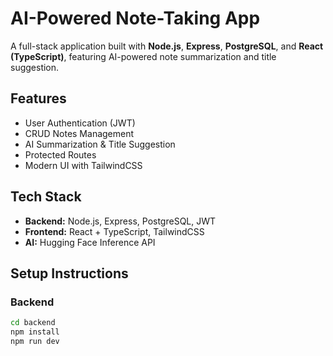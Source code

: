 # AI-Powered Note-Taking App

A full-stack application built with **Node.js**, **Express**, **PostgreSQL**, and **React (TypeScript)**, featuring AI-powered note summarization and title suggestion.

## Features
- User Authentication (JWT)
- CRUD Notes Management
- AI Summarization & Title Suggestion
- Protected Routes
- Modern UI with TailwindCSS

## Tech Stack
- **Backend:** Node.js, Express, PostgreSQL, JWT
- **Frontend:** React + TypeScript, TailwindCSS
- **AI:** Hugging Face Inference API

## Setup Instructions
### Backend
```bash
cd backend
npm install
npm run dev
